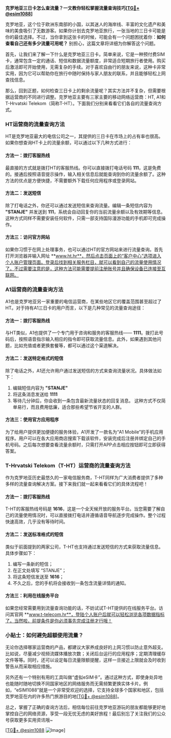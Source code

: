 **克罗地亚三日卡怎么查流量？一文教你轻松掌握流量查询技巧[[TG💪+ @esim1088](https://t.me/s/esim1088)]**

克罗地亚，这个位于欧洲东南部的小国，以其迷人的海岸线、丰富的文化遗产和美味的美食吸引了无数游客。如果你计划去克罗地亚旅行，一张当地的三日卡可能是你的最佳选择。不过，当你拿到这张卡的时候，可能会有一个问题困扰着你：**如何查看自己还有多少流量可用呢？** 别担心，这篇文章将详细为你解答这个问题。

首先，让我们来了解一下什么是克罗地亚三日卡。简单来说，它是一种预付费SIM卡，通常包含一定的通话、短信和数据流量额度，非常适合短期旅行者使用。购买后激活即可开始使用，无需复杂的手续。对于喜欢自由行的朋友来说，这种卡非常实用，因为它可以帮助你在旅行中随时保持与家人朋友的联系，并且能够轻松上网查找信息。

那么，回到正题，如何检查三日卡上的剩余流量呢？其实方法并不复杂，但需要根据运营商的不同进行调整。克罗地亚主要有三家主要的移动网络运营商：HT, A1和T-Hrvatski Telekom（简称T-HT）。下面我们分别来看看它们各自的流量查询方式。

### HT运营商的流量查询方法

HT是克罗地亚最大的电信公司之一，其提供的三日卡在市场上的占有率也很高。如果你想查询HT卡上的流量余额，可以通过以下几种方式进行：

#### 方法一：拨打客服热线
最直接的方式就是拨打HT的客服热线。你可以直接拨打电话号码 **111**，这是免费的。接通后按照语音提示操作，输入相关信息后就能查询到你的流量余额了。这种方法的优点是方便快捷，不需要额外下载任何应用程序或登录网站。

#### 方法二：发送短信
除了打电话之外，你还可以通过发送短信来查询流量。编辑一条短信内容为 **"STANJE"** 并发送到 **111**，系统会自动回复你的当前流量余额以及有效期等信息。这种方式同样不需要安装任何软件，只需一部支持国际漫游功能的手机即可完成操作。

#### 方法三：访问官方网站
如果你习惯于在网上处理事务，也可以通过HT的官方网站来进行流量查询。首先打开浏览器并输入网址 **www.ht.hr**，然后点击页面上的“客户中心”选项进入个人账户管理页面。登录后找到相关服务栏目，就可以看到自己的流量使用情况了。不过需要注意的是，这种方法可能需要提前注册账号并且确保设备已连接至互联网。

### A1运营商的流量查询方法

A1也是克罗地亚另一家重要的电信运营商，在某些地区它的覆盖范围甚至超过了HT。对于持有A1三日卡的用户而言，以下是几种常见的流量查询途径：

#### 方法一：拨打客服热线
与HT类似，A1也提供了一个专门用于咨询和服务的客服热线—— **1111**。拨打此号码后，按照语音指示输入相应的指令即可获取流量信息。此外，如果遇到其他问题，比如充值或者更换套餐等，都可以通过这个渠道解决。

#### 方法二：发送特定格式的短信
除了电话之外，A1还允许用户通过发送短信的方式来查询流量状况。具体做法如下：
1. 编辑短信内容为 **"STANJE"**
2. 将这条消息发送给 **1111**
3. 等待几分钟后，你会收到一条包含最新流量状态的回复消息。
这种方式不仅简单易行，而且费用低廉，适合那些希望节省开支的人群。

#### 方法三：使用官方应用程序
为了给用户提供更加便捷的服务体验，A1开发了一款名为“A1 Mobile”的手机应用程序。用户可以在各大应用商店搜索下载该软件，安装完成后注册并绑定自己的手机号码。之后每次想要查看流量余额时，只需打开APP点击相应按钮即可立即获得答案。

### T-Hrvatski Telekom（T-HT）运营商的流量查询方法

作为克罗地亚历史最悠久的一家电信服务商，T-HT同样为广大消费者提供了多种多样的流量查询解决方案。接下来我们就一起来看看它们的具体流程吧！

#### 方法一：拨打客服热线
T-HT的客服热线号码是 **1616**，这是一个全天候开放的服务平台。当您需要了解自己的流量使用情况时，可以直接拨打电话并遵循语音导航逐步完成操作。整个过程快速高效，几乎没有等待时间。

#### 方法二：发送标准格式的短信
类似于前面提到的两家公司，T-HT也支持通过发送短信的方式来获取流量信息。具体步骤如下：
1. 编写一条新的短信；
2. 在正文处填写 “STANJE”；
3. 将这条短信发送至 **1616**；
4. 不久之后，您的手机将会接收到一条包含流量详情的通知。

#### 方法三：利用在线服务平台
如果您经常需要用到流量查询功能的话，不妨试试T-HT提供的在线服务平台。访问其官网 **www.t-telecom.hr**，登陆个人账户后就可以轻松浏览各项数据指标了。当然啦，前提条件是你必须事先完成注册才行哦！

### 小贴士：如何避免超额使用流量？

无论你选择哪家运营商的产品，都建议大家养成良好的上网习惯以防止意外超支。比如说，尽量减少视频流媒体播放次数；关闭后台运行的应用程序；定期清理缓存文件等等。同时，还可以设定每日流量限额提醒，这样一旦接近上限就会及时收到警告从而采取相应措施。

另外还有一个特别有用的工具叫做“虚拟eSIM卡”。通过这种方式，即使身处异地也能随时随地切换不同国家地区的网络服务而无需频繁更换实体卡片。例如，“eSIM1088”就是一个非常受欢迎的选择，它支持全球多个国家和地区，包括克罗地亚在内的许多热门旅游目的地[[TG💪+ @esim1088](https://t.me/s/esim1088)]。

总之，掌握了正确的查询方法后，相信每位前往克罗地亚游玩的朋友都能够更好地掌控自己的网络资源，享受一段无忧无虑的美好旅程！最后别忘了关注我们的公众号获取更多实用资讯哦~ 

[[TG💪+ @esim1088](https://t.me/s/esim1088) ![Image](https://i.postimg.cc/4NQfJmqS/Snipaste-2025-05-13-00-14-12.png)]